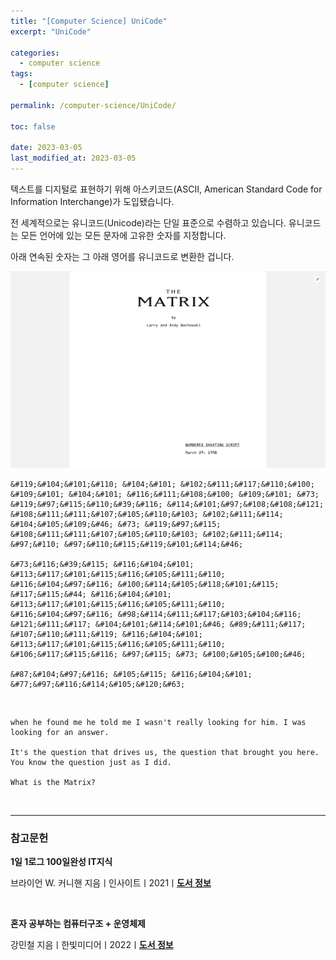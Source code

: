 ```yaml
---
title: "[Computer Science] UniCode"
excerpt: "UniCode"

categories:
  - computer science
tags:
  - [computer science]

permalink: /computer-science/UniCode/

toc: false

date: 2023-03-05
last_modified_at: 2023-03-05
---
```


텍스트를 디지털로 표현하기 위해 아스키코드(ASCII, American Standard Code for Information Interchange)가 도입됐습니다.

전 세계적으로는 유니코드(Unicode)라는 단일 표준으로 수렴하고 있습니다. 유니코드는 모든 언어에 있는 모든 문자에 고유한 숫자를 지정합니다.

아래 연속된 숫자는 그 아래 영어를 유니코드로 변환한 겁니다.

![uniCode](/assets/images/posts_img/uniCode.jpg)

```
&#119;&#104;&#101;&#110; &#104;&#101; &#102;&#111;&#117;&#110;&#100; &#109;&#101; &#104;&#101; &#116;&#111;&#108;&#100; &#109;&#101; &#73; &#119;&#97;&#115;&#110;&#39;&#116; &#114;&#101;&#97;&#108;&#108;&#121; &#108;&#111;&#111;&#107;&#105;&#110;&#103; &#102;&#111;&#114; &#104;&#105;&#109;&#46; &#73; &#119;&#97;&#115; &#108;&#111;&#111;&#107;&#105;&#110;&#103; &#102;&#111;&#114; &#97;&#110; &#97;&#110;&#115;&#119;&#101;&#114;&#46;

&#73;&#116;&#39;&#115; &#116;&#104;&#101; &#113;&#117;&#101;&#115;&#116;&#105;&#111;&#110; &#116;&#104;&#97;&#116; &#100;&#114;&#105;&#118;&#101;&#115; &#117;&#115;&#44; &#116;&#104;&#101; &#113;&#117;&#101;&#115;&#116;&#105;&#111;&#110; &#116;&#104;&#97;&#116; &#98;&#114;&#111;&#117;&#103;&#104;&#116; &#121;&#111;&#117; &#104;&#101;&#114;&#101;&#46; &#89;&#111;&#117; &#107;&#110;&#111;&#119; &#116;&#104;&#101; &#113;&#117;&#101;&#115;&#116;&#105;&#111;&#110; &#106;&#117;&#115;&#116; &#97;&#115; &#73; &#100;&#105;&#100;&#46;

&#87;&#104;&#97;&#116; &#105;&#115; &#116;&#104;&#101; &#77;&#97;&#116;&#114;&#105;&#120;&#63;
```

<br>

```
when he found me he told me I wasn't really looking for him. I was looking for an answer.

It's the question that drives us, the question that brought you here. You know the question just as I did.

What is the Matrix?
```

<br>

---

### 참고문헌

**1일 1로그 100일완성 IT지식**

브라이언 W. 커니핸 지음ㅣ인사이트ㅣ2021ㅣ[**도서 정보**](https://product.kyobobook.co.kr/detail/S000001033125)

<br>

**혼자 공부하는 컴퓨터구조 + 운영체제**

강민철 지음ㅣ한빛미디어ㅣ2022ㅣ[**도서 정보**](https://product.kyobobook.co.kr/detail/S000061584886)
